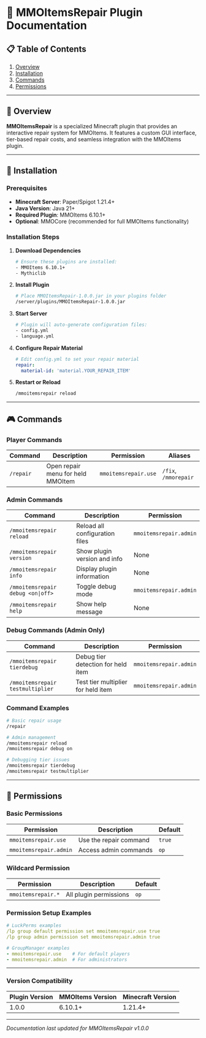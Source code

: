 # 🔧 MMOItemsRepair Plugin Documentation

## 📋 Table of Contents
1. [Overview](#overview)
2. [Installation](#installation)
3. [Commands](#commands)
4. [Permissions](#permissions)

---

## 📖 Overview

**MMOItemsRepair** is a specialized Minecraft plugin that provides an interactive repair system for MMOItems. It features a custom GUI interface, tier-based repair costs, and seamless integration with the MMOItems plugin.

---

## 🚀 Installation

### Prerequisites
- **Minecraft Server**: Paper/Spigot 1.21.4+
- **Java Version**: Java 21+
- **Required Plugin**: MMOItems 6.10.1+
- **Optional**: MMOCore (recommended for full MMOItems functionality)

### Installation Steps

1. **Download Dependencies**
   ```bash
   # Ensure these plugins are installed:
   - MMOItems 6.10.1+
   - Mythiclib
   ```

2. **Install Plugin**
   ```bash
   # Place MMOItemsRepair-1.0.0.jar in your plugins folder
   /server/plugins/MMOItemsRepair-1.0.0.jar
   ```

3. **Start Server**
   ```bash
   # Plugin will auto-generate configuration files:
   - config.yml
   - language.yml
   ```

4. **Configure Repair Material**
   ```yaml
   # Edit config.yml to set your repair material
   repair:
     material-id: 'material.YOUR_REPAIR_ITEM'
   ```

5. **Restart or Reload**
   ```bash
   /mmoitemsrepair reload
   ```

---

## 🎮 Commands

### Player Commands

| Command | Description | Permission | Aliases |
|---------|-------------|------------|---------|
| `/repair` | Open repair menu for held MMOItem | `mmoitemsrepair.use` | `/fix`, `/mmorepair` |

### Admin Commands

| Command | Description | Permission |
|---------|-------------|------------|
| `/mmoitemsrepair reload` | Reload all configuration files | `mmoitemsrepair.admin` |
| `/mmoitemsrepair version` | Show plugin version and info | None |
| `/mmoitemsrepair info` | Display plugin information | None |
| `/mmoitemsrepair debug <on\|off>` | Toggle debug mode | `mmoitemsrepair.admin` |
| `/mmoitemsrepair help` | Show help message | None |

### Debug Commands (Admin Only)

| Command | Description | Permission |
|---------|-------------|------------|
| `/mmoitemsrepair tierdebug` | Debug tier detection for held item | `mmoitemsrepair.admin` |
| `/mmoitemsrepair testmultiplier` | Test tier multiplier for held item | `mmoitemsrepair.admin` |

### Command Examples

```bash
# Basic repair usage
/repair

# Admin management
/mmoitemsrepair reload
/mmoitemsrepair debug on

# Debugging tier issues
/mmoitemsrepair tierdebug
/mmoitemsrepair testmultiplier
```

---

## 🔐 Permissions

### Basic Permissions

| Permission | Description | Default |
|------------|-------------|---------|
| `mmoitemsrepair.use` | Use the repair command | `true` |
| `mmoitemsrepair.admin` | Access admin commands | `op` |

### Wildcard Permission

| Permission | Description | Default |
|------------|-------------|---------|
| `mmoitemsrepair.*` | All plugin permissions | `op` |

### Permission Setup Examples

```yaml
# LuckPerms examples
/lp group default permission set mmoitemsrepair.use true
/lp group admin permission set mmoitemsrepair.admin true

# GroupManager examples
- mmoitemsrepair.use    # For default players
- mmoitemsrepair.admin  # For administrators
```

---

### Version Compatibility
| Plugin Version | MMOItems Version | Minecraft Version |
|----------------|------------------|-------------------|
| 1.0.0 | 6.10.1+ | 1.21.4+ |

---

*Documentation last updated for MMOItemsRepair v1.0.0*
